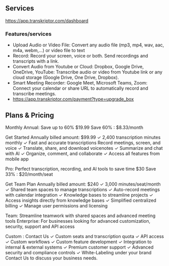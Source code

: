 
## Services 

https://app.transkriptor.com/dashboard
### Features/services 
- Upload Audio or Video File: Convert any audio file (mp3, mp4, wav, aac, m4a, webm,...) or video file to text
- Record: Record your screen, voice or both. Send recordings and transcripts with a link.
- Convert Audio from Youtube or Cloud: Dropbox, Google Drive, OneDrive, YouTube: Transcribe audio or video from Youtube link or any cloud storage (Google Drive, One Drive, Dropbox).
- Smart Meeting Recorder: Google Meet, Microsoft Teams, Zoom: Connect your calendar or share URL to automatically record and transcribe meetings.
- https://app.transkriptor.com/payment?type=upgrade_box

## Plans & Pricing
Monthly Annual: Save up to 60%
$19.99 Save 60% : $8.33/month

Get Started
Annually billed amount: $99.99
✓ 2,400 transcription minutes monthly
✓ Fast and accurate transcriptions Record meetings, screen, and voice
✓ Translate, share, and download voicenotes 
✓ Summarize and chat with Al
✓ Organize, comment, and collaborate
✓ Access all features from mobile app

Pro: Perfect transcription, recording, and Al tools to save time
$30 Save 33% : $20/month/seat

Get Team Plan
Annually billed amount: $240
✓ 3,000 minutes/seat/month
✓  Shared team spaces to manage transcriptions
✓ Auto-record meetings with calendar integration
✓  Knowledge bases to streamline projects
✓ Access insights directly from knowledge bases
✓ Simplified centralized billing
✓ Manage user permissions and licensing

Team: Streamline teamwork with shared spaces and advanced meeting tools
Enterprise: For businesses looking for advanced customization, security, support and API access

Custom : Contact Us
✓ Custom seats and transcription quota
✓ API access
✓ Custom workflows
✓ Custom feature development
✓ Integration to internal & external systems
✓ Premium customer support
✓ Advanced security and compliance controls
✓ White-Labeling under your brand
Contact Us to discuss your business needs.